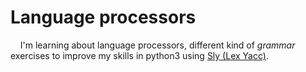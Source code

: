 # Language processors
&nbsp;&nbsp;&nbsp;&nbsp;I'm learning about language processors, different kind of *grammar* exercises to improve my skills in python3 using [Sly (Lex Yacc)](https://sly.readthedocs.io/en/latest/). 
